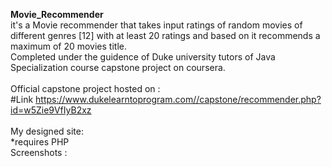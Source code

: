 <strong>Movie_Recommender</strong><br>
it's a Movie recommender that takes input ratings of random movies of different genres [12] with at least 20 ratings and based on it recommends a maximum of 20 movies title.<br>
Completed under the guidence of Duke university tutors of Java Specialization course capstone project on coursera.<br>
<br>Official capstone project hosted on :<br>
#Link https://www.dukelearntoprogram.com//capstone/recommender.php?id=w5Zie9VfIyB2xz<br>
<br>My designed site:<br>
*requires PHP <br>
Screenshots : <br>
<a href="screenshot_1.png">
<a href="screenshot_2.png">
